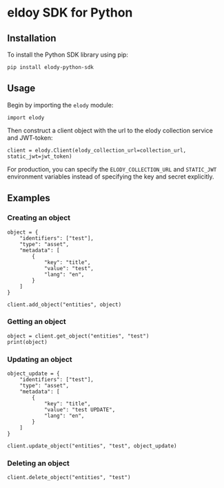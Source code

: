 # eldoy SDK for Python

## Installation

To install the Python SDK library using pip:
```
pip install elody-python-sdk
```

## Usage

Begin by importing the `elody` module:
```
import elody
```

Then construct a client object with the url to the elody collection service and
JWT-token:
```
client = elody.Client(elody_collection_url=collection_url, static_jwt=jwt_token)
```

For production, you can specify the `ELODY_COLLECTION_URL` and `STATIC_JWT`
environment variables instead of specifying the key and secret explicitly.

## Examples

### Creating an object

```
object = {
    "identifiers": ["test"],
    "type": "asset",
    "metadata": [
        {
            "key": "title",
            "value": "test",
            "lang": "en",
        }
    ]
}

client.add_object("entities", object)
```

### Getting an object

```
object = client.get_object("entities", "test")
print(object)
```

### Updating an object

```
object_update = {
    "identifiers": ["test"],
    "type": "asset",
    "metadata": [
        {
            "key": "title",
            "value": "test UPDATE",
            "lang": "en",
        }
    ]
}

client.update_object("entities", "test", object_update)
```

### Deleting an object

```
client.delete_object("entities", "test")
```
